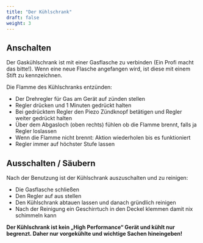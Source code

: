 ```yaml
---
title: "Der Kühlschrank"
draft: false
weight: 3
---
```


## Anschalten
Der Gaskühlschrank ist mit einer Gasflasche zu verbinden (Ein Profi macht das bitte!). Wenn eine neue Flasche angefangen wird, ist diese mit einem Stift zu kennzeichnen.

Die Flamme des Kühlschranks entzünden:
- Der Drehregler für Gas am Gerät auf zünden stellen
- Regler drücken und 1 Minuten gedrückt halten
- Bei gedrücktem Regler den Piezo Zündknopf betätigen und Regler weiter gedrückt halten
- Über dem Abgasloch (oben rechts) fühlen ob die Flamme brennt, falls ja Regler loslassen
- Wenn die Flamme nicht brennt: Aktion wiederholen bis es funktioniert
- Regler immer auf höchster Stufe lassen
## Ausschalten / Säubern
Nach der Benutzung ist der Kühlschrank auszuschalten und zu reinigen:
- Die Gasflasche schließen
- Den Regler auf aus stellen
- Den Kühlschrank abtauen lassen und danach gründlich reinigen
- Nach der Reinigung ein Geschirrtuch in den Deckel klemmen damit nix schimmeln kann

**Der Kühlschrank ist kein „High Performance“ Gerät und kühlt nur begrenzt. Daher nur vorgekühlte und wichtige Sachen hineingeben!**

